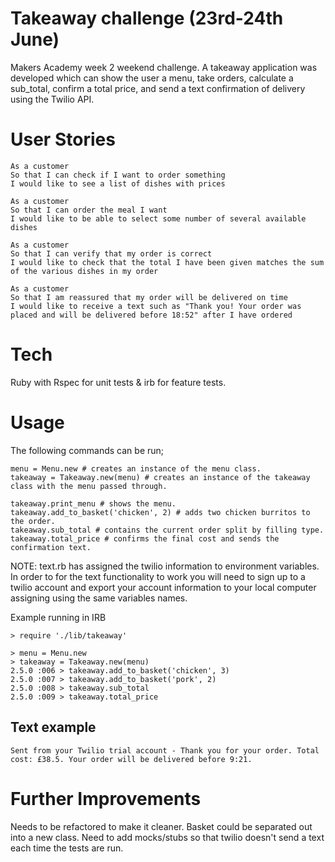 # Takeaway challenge (23rd-24th June)

Makers Academy week 2 weekend challenge. A takeaway application was developed which can show the user a menu, take orders, calculate a sub_total, confirm a total price, and send a text confirmation of delivery using the Twilio API.

# User Stories

```
As a customer
So that I can check if I want to order something
I would like to see a list of dishes with prices

As a customer
So that I can order the meal I want
I would like to be able to select some number of several available dishes

As a customer
So that I can verify that my order is correct
I would like to check that the total I have been given matches the sum of the various dishes in my order

As a customer
So that I am reassured that my order will be delivered on time
I would like to receive a text such as "Thank you! Your order was placed and will be delivered before 18:52" after I have ordered
```

# Tech
Ruby with Rspec for unit tests & irb for feature tests.

# Usage

The following commands can be run;
```
menu = Menu.new # creates an instance of the menu class.
takeaway = Takeaway.new(menu) # creates an instance of the takeaway class with the menu passed through.

takeaway.print_menu # shows the menu.
takeaway.add_to_basket('chicken', 2) # adds two chicken burritos to the order.
takeaway.sub_total # contains the current order split by filling type.
takeaway.total_price # confirms the final cost and sends the confirmation text.
```

NOTE: text.rb has assigned the twilio information to environment variables. In order to for the text functionality to work you will need to sign up to a twilio account and export your account information to your local computer assigning using the same variables names.

Example running in IRB
```
> require './lib/takeaway'

> menu = Menu.new
> takeaway = Takeaway.new(menu)
2.5.0 :006 > takeaway.add_to_basket('chicken', 3)
2.5.0 :007 > takeaway.add_to_basket('pork', 2)
2.5.0 :008 > takeaway.sub_total
2.5.0 :009 > takeaway.total_price
```

## Text example
```
Sent from your Twilio trial account - Thank you for your order. Total cost: £38.5. Your order will be delivered before 9:21.
```

# Further Improvements
Needs to be refactored to make it cleaner.
Basket could be separated out into a new class.
Need to add mocks/stubs so that twilio doesn't send a text each time the tests are run.
